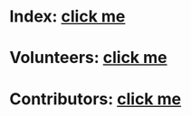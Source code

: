 # Index: [click me](https://kah3vich.github.io/Islam/public/index.html)

# Volunteers: [click me](https://kah3vich.github.io/Islam/public/volunteers.html)

# Contributors: [click me](https://kah3vich.github.io/Islam/public/contributors.html)
